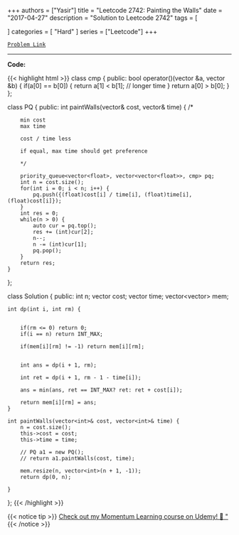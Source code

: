 
+++
authors = ["Yasir"]
title = "Leetcode 2742: Painting the Walls"
date = "2017-04-27"
description = "Solution to Leetcode 2742"
tags = [
    
]
categories = [
    "Hard"
]
series = ["Leetcode"]
+++



[`Problem Link`](https://leetcode.com/problems/painting-the-walls/description/)

---

**Code:**

{{< highlight html >}}
class cmp {
    public:
    bool operator()(vector<float> &a, vector<float> &b) {
        if(a[0] == b[0]) {
            return a[1] < b[1]; // longer time
        }
        return a[0] > b[0];
    }
};

class PQ {
public:
    int paintWalls(vector<int>& cost, vector<int>& time) {
        /*
        
        min cost
        max time
        
        cost / time less
        
        if equal, max time should get preference
        
        */
        
        priority_queue<vector<float>, vector<vector<float>>, cmp> pq;
        int n = cost.size();
        for(int i = 0; i < n; i++) {
            pq.push({(float)cost[i] / time[i], (float)time[i], (float)cost[i]});
        }
        int res = 0;
        while(n > 0) {
            auto cur = pq.top();
            res += (int)cur[2];
            n--;
            n -= (int)cur[1];
            pq.pop();
        }
        return res;
    }
};

class Solution {
public:
    int n;
    vector<int> cost;
    vector<int> time;
    vector<vector<int>> mem;

    int dp(int i, int rm) {
        
        
        if(rm <= 0) return 0;
        if(i == n) return INT_MAX;
        
        if(mem[i][rm] != -1) return mem[i][rm];
        
        
        int ans = dp(i + 1, rm);
        
        int ret = dp(i + 1, rm - 1 - time[i]);
        
        ans = min(ans, ret == INT_MAX? ret: ret + cost[i]);
        
        return mem[i][rm] = ans;
    }
    
    int paintWalls(vector<int>& cost, vector<int>& time) {
        n = cost.size();
        this->cost = cost;
        this->time = time;
        
        // PQ a1 = new PQ();
        // return a1.paintWalls(cost, time);

        mem.resize(n, vector<int>(n + 1, -1));
        return dp(0, n);
    
    }
};
{{< /highlight >}}


{{< notice tip >}}
[Check out my Momentum Learning course on Udemy! 🚀 "](https://www.udemy.com/course/blind-75-the-data-structures-and-algorithms-essentials/)
{{< /notice >}}

